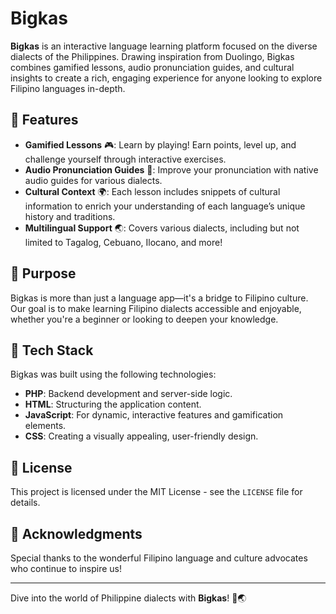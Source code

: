 
# Bigkas 

**Bigkas** is an interactive language learning platform focused on the diverse dialects of the Philippines. Drawing inspiration from Duolingo, Bigkas combines gamified lessons, audio pronunciation guides, and cultural insights to create a rich, engaging experience for anyone looking to explore Filipino languages in-depth.

## 🌟 Features

- **Gamified Lessons** 🎮: Learn by playing! Earn points, level up, and challenge yourself through interactive exercises.
- **Audio Pronunciation Guides** 🎤: Improve your pronunciation with native audio guides for various dialects.
- **Cultural Context** 🌍: Each lesson includes snippets of cultural information to enrich your understanding of each language’s unique history and traditions.
- **Multilingual Support** 🌏: Covers various dialects, including but not limited to Tagalog, Cebuano, Ilocano, and more!

## 🎯 Purpose

Bigkas is more than just a language app—it's a bridge to Filipino culture. Our goal is to make learning Filipino dialects accessible and enjoyable, whether you're a beginner or looking to deepen your knowledge.

## 🔧 Tech Stack

Bigkas was built using the following technologies:

- **PHP**: Backend development and server-side logic.
- **HTML**: Structuring the application content.
- **JavaScript**: For dynamic, interactive features and gamification elements.
- **CSS**: Creating a visually appealing, user-friendly design.


## 📜 License

This project is licensed under the MIT License - see the `LICENSE` file for details.

## 🙌 Acknowledgments

Special thanks to the wonderful Filipino language and culture advocates who continue to inspire us!

---

Dive into the world of Philippine dialects with **Bigkas**! 🎉🌏
